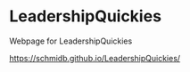 # LeadershipQuickies
Webpage for LeadershipQuickies


https://schmidb.github.io/LeadershipQuickies/
